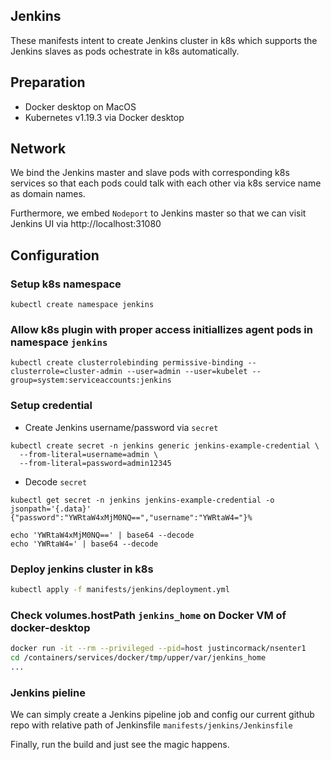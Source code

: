 ## Jenkins

These manifests intent to create Jenkins cluster in k8s which supports the Jenkins slaves as pods ochestrate in k8s automatically.

## Preparation

- Docker desktop on MacOS
- Kubernetes v1.19.3 via Docker desktop

## Network

We bind the Jenkins master and slave pods with corresponding k8s services so that each pods could talk with each other via k8s service name as domain names.

Furthermore, we embed `Nodeport` to Jenkins master so that we can visit Jenkins UI via http://localhost:31080

## Configuration
### Setup k8s namespace

```
kubectl create namespace jenkins
```

### Allow k8s plugin with proper access initiallizes agent pods in namespace `jenkins`

```
kubectl create clusterrolebinding permissive-binding --clusterrole=cluster-admin --user=admin --user=kubelet --group=system:serviceaccounts:jenkins
```

### Setup credential

- Create Jenkins username/password via `secret`

```
kubectl create secret -n jenkins generic jenkins-example-credential \
  --from-literal=username=admin \
  --from-literal=password=admin12345
```

- Decode `secret`

```
kubectl get secret -n jenkins jenkins-example-credential -o jsonpath='{.data}'
{"password":"YWRtaW4xMjM0NQ==","username":"YWRtaW4="}%

echo 'YWRtaW4xMjM0NQ==' | base64 --decode
echo 'YWRtaW4=' | base64 --decode
```

### Deploy jenkins cluster in k8s

```bash
kubectl apply -f manifests/jenkins/deployment.yml
```

### Check volumes.hostPath `jenkins_home` on Docker VM of docker-desktop

```bash
docker run -it --rm --privileged --pid=host justincormack/nsenter1
cd /containers/services/docker/tmp/upper/var/jenkins_home
...
```

### Jenkins pieline

We can simply create a Jenkins pipeline job and config our current github repo with relative path of Jenkinsfile `manifests/jenkins/Jenkinsfile`

Finally, run the build and just see the magic happens.
